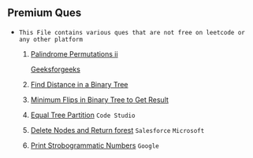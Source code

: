## Premium Ques

* `This File contains various ques that are not free on leetcode or any other platform`

  1. [Palindrome Permutations ii](https://leetcode.ca/all/267.html)

     [Geeksforgeeks](https://www.geeksforgeeks.org/problems/pallindrome-patterns0809/1)
  2. [Find Distance in a Binary Tree](https://leetcode.ca/2021-03-23-1740-Find-Distance-in-a-Binary-Tree/)
  3. [Minimum Flips in Binary Tree to Get Result](https://leetcode.ca/2022-07-24-2313-Minimum-Flips-in-Binary-Tree-to-Get-Result/)
  4. [Equal Tree Partition](https://www.codingninjas.com/studio/problems/equal-tree-partition_1280137) `Code Studio`
  5. [Delete Nodes and Return forest](https://www.codingninjas.com/studio/problems/delete-nodes-and-return-forest_1280135) `Salesforce` `Microsoft`

  6. [Print Strobogrammatic Numbers](https://www.naukri.com/code360/problems/print-strobogrammatic-numbers-of-length-n_1466957) `Google`
